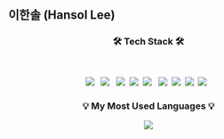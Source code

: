 ## 이한솔 (Hansol Lee)

<h3 align="center"><b>🛠 Tech Stack 🛠</b></h3>
</br>
<p align="center">
<img src="https://img.shields.io/badge/HTML5-E34F26?style=flat-square&logo=HTML5&logoColor=white"/> &nbsp
<img src="https://img.shields.io/badge/CSS3-1572B6?style=flat-square&logo=CSS3&logoColor=white"/> &nbsp
<img src="https://img.shields.io/badge/JavaScript-F7DF1E?style=flat-square&logo=JavaScript&logoColor=white"/>&nbsp
<img src="https://img.shields.io/badge/TypeScript-3178C6?style=flat-square&logo=TypeScript&logoColor=white"/>&nbsp
<img src="https://img.shields.io/badge/React-61DAFB?style=flat-square&logo=React&logoColor=white"/> &nbsp
  <img src="https://img.shields.io/badge/Next.js-000000?style=flat-square&logo=Next.js&logoColor=white"/>&nbsp
  <img src="https://img.shields.io/badge/Vue.js-4FC08D?style=flat-square&logo=Vue.js&logoColor=white"/>&nbsp
<img src="https://img.shields.io/badge/Amazon AWS-232F3E?style=flat-square&logo=Amazon%20AWS&logoColor=white"/>&nbsp 
<img src="https://img.shields.io/badge/Firebase-FFCA28?style=flat-square&logo=firebase&logoColor=white"/> &nbsp</p>


<h3 align="center">💡 My Most Used Languages 💡</h3>
<p align="center">
  <a href="https://github.com/eehs2000">
    <img align="center" src="https://github-readme-stats.vercel.app/api/top-langs/?username=eehs2000&layout=compact&show_icons=true&show_owner=true&hide_title=true&theme=nord&hide=" />
  </a>
</p>




<!--
**eehs2000/eehs2000** is a ✨ _special_ ✨ repository because its `README.md` (this file) appears on your GitHub profile.

Here are some ideas to get you started:

- 🔭 I’m currently working on ...
- 🌱 I’m currently learning ...
- 👯 I’m looking to collaborate on ...
- 🤔 I’m looking for help with ...
- 💬 Ask me about ...
- 📫 How to reach me: ...
- 😄 Pronouns: ...
- ⚡ Fun fact: ...
-->
